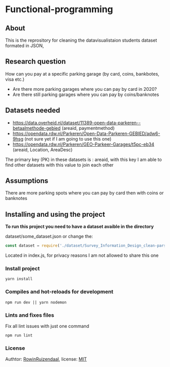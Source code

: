 # Functional-programming


## About

This is the reprository for cleaning the datavisualistaion students dataset formated in JSON, 

## Research question

How can you pay at a specific parking garage (by card, coins, bankbotes, visa etc.)

 - Are there more parking garages where you can pay by card in 2020?
 - Are there still parking garages where you can pay by coins/banknotes

## Datasets needed

 * https://data.overheid.nl/dataset/11389-open-data-parkeren--betaalmethode-gebied (areaid, paymentmethod)
 * https://opendata.rdw.nl/Parkeren/Open-Data-Parkeren-GEBIED/adw6-9hsg (not sure yet if I am going to use this one)
 * https://opendata.rdw.nl/Parkeren/GEO-Parkeer-Garages/t5pc-eb34 (areaid, Location, AreaDesc)

The primary key (PK) in these datasets is : areaid, with this key I am able to find other datasets with this value to join each other

## Assumptions

There are more parking spots where you can pay by card then with coins or banknotes

## Installing and using the project

**To run this project you need to have a dataset avaible in the directory**

dataset/some_dataset.json or change the:

```js
const dataset = require('./dataset/Survey_Information_Design_clean-parsed.json');
```

Located in index.js, for privacy reasons I am not allowed to share this one


### Install project

```
yarn install
```

### Compiles and hot-reloads for development
```
npm run dev || yarn nodemon
```


### Lints and fixes files

Fix all lint issues with just one command

```
npm run lint
```

### License

Authtor: [RowinRuizendaal](https://github.com/rowinruizendaal), license: [MIT](https://github.com/RowinRuizendaal/functional-programming/blob/Master/LICENSE)

